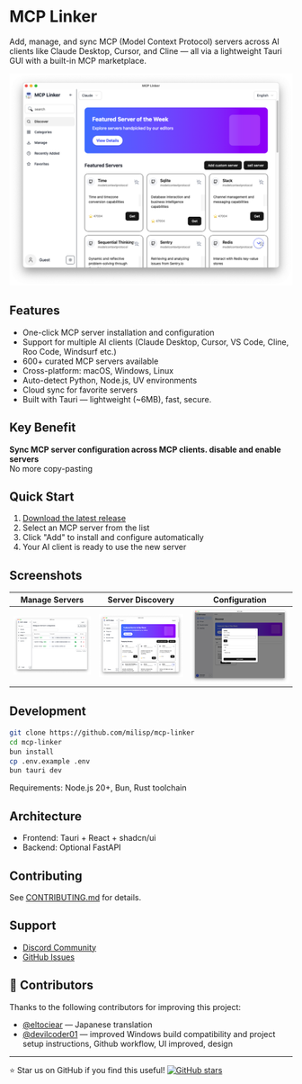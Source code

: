 # MCP Linker

Add, manage, and sync MCP (Model Context Protocol) servers across AI clients like Claude Desktop, Cursor, and Cline — all via a lightweight Tauri GUI with a built-in MCP marketplace.

![Screenshot](./images/home.png)

## Features

- One-click MCP server installation and configuration
- Support for multiple AI clients (Claude Desktop, Cursor, VS Code, Cline, Roo Code, Windsurf etc.)
- 600+ curated MCP servers available
- Cross-platform: macOS, Windows, Linux
- Auto-detect Python, Node.js, UV environments
- Cloud sync for favorite servers
- Built with Tauri — lightweight (~6MB), fast, secure.

## Key Benefit

**Sync MCP server configuration across MCP clients. disable and enable servers**  
No more copy-pasting

## Quick Start

1. [Download the latest release](https://github.com/milisp/mcp-linker/releases)
2. Select an MCP server from the list
3. Click "Add" to install and configure automatically
4. Your AI client is ready to use the new server

## Screenshots

| Manage Servers | Server Discovery | Configuration |
|---------------|------------------|---------------|
| ![Manage](./images/manage.png) | ![Discover](./images/home.png) | ![Config](./images/config.png) |

## Development

```bash
git clone https://github.com/milisp/mcp-linker
cd mcp-linker
bun install
cp .env.example .env
bun tauri dev
```

Requirements: Node.js 20+, Bun, Rust toolchain

## Architecture

- Frontend: Tauri + React + shadcn/ui
- Backend: Optional FastAPI

## Contributing

See [CONTRIBUTING.md](./CONTRIBUTING.md) for details.

## Support

- [Discord Community](https://discord.gg/G9uJxjpd)
- [GitHub Issues](https://github.com/milisp/mcp-linker/issues)

## 🎉 Contributors

Thanks to the following contributors for improving this project:

- [@eltociear](https://github.com/eltociear) — Japanese translation
- [@devilcoder01](https://github.com/devilcoder01) — improved Windows build compatibility and project setup instructions, Github workflow, UI improved, design

---

⭐ Star us on GitHub if you find this useful! [![GitHub stars](https://img.shields.io/github/stars/milisp/mcp-linker?style=social)](https://github.com/milisp/mcp-linker)